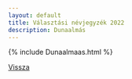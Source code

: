 ```yaml
---
layout: default
title: Választási névjegyzék 2022
description: Dunaalmás
---
```


{% include Dunaalmaas.html %}

[Vissza](./)